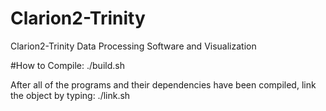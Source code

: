 # Clarion2-Trinity
Clarion2-Trinity Data Processing Software and Visualization


#How to Compile:
./build.sh

After all of the programs and their dependencies have been compiled, link the object by typing:
./link.sh

